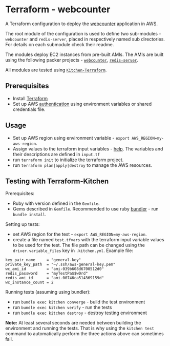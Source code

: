 # Terraform - webcounter

A Terraform configuration to deploy the [webcounter](https://github.com/slavrd/go-redis-counter/tree/master/webcounter) application in AWS.

The root module of the configuration is used to define two sub-modules - `webcounter` and `redis-server`, placed in respectively named sub directories. For details on each submodule check their readme.

The modules deploy EC2 instances from pre-built AMIs. The AMIs are built using the following packer projects - [`webcounter`](https://github.com/slavrd/packer-go-redis-counter-aws), [`redis-server`](https://github.com/slavrd/packer-aws-redis64).

All modules are tested using [`Kitchen-Terraform`](https://newcontext-oss.github.io/kitchen-terraform/).

## Prerequisites

* Install [Terraform](https://www.terraform.io/downloads.html)
* Set up AWS [authentication](https://www.terraform.io/docs/providers/aws/index.html#authentication) using environment variables or shared credentials file.

## Usage

* Set up AWS region using environment variable - `export AWS_REGION=my-aws-region`.
* Assign values to the terraform input variables - [help](https://www.terraform.io/docs/configuration/variables.html#assigning-values-to-root-module-variables). The variables and their descriptions are defined in `input.tf`
* run `terraform init` to initialize the terraform project.
* run `terraform plan|apply|destroy` to manage the AWS resources.

## Testing with Terraform-Kitchen

Prerequisites:

* Ruby with version defined in the `Gemfile`.
* Gems described in `Gemfile`. Recommended to use ruby [bundler](https://bundler.io/) - run `bundle install`.

Setting up tests:

* set AWS region for the test - `export AWS_REGION=my-aws-region`.
* create a file named `test.tfvars` with the terraform input variable values to be used for the test. The file path can be changed using the `driver.variable_files` key in `.kitchen.yml`. Example file:

```HCL
key_pair_name     = "general-key"
private_key_path  = "~/.ssh/aws-general-key.pem"
wc_ami_id         = "ami-039b608d6700512d0"
redis_password    = "myTestPa$$w0rd"
redis_ami_id      = "ami-00746ca514369159d"
wc_instance_count = 2
```

Running tests (assuming using bundler):

* run `bundle exec kitchen converge` - build the test environment
* run `bundle exec kitchen verify` - run the tests
* run `bundle exec kitchen destroy` - destroy testing environment

**Note:** At least several seconds are needed between building the environment and running the tests. That is why using the `kitchen test` command to automatically perform the three actions above can sometimes fail.